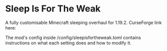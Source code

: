 # Sleep Is For The Weak

A fully customisable Minecraft sleeping overhaul for 1.19.2.
CurseForge link here:

The mod's config inside /config/sleepisfortheweak.toml contains instructions on what each setting does and how to modify it.
